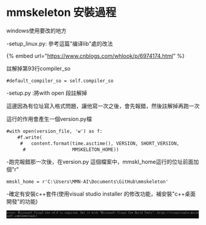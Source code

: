 # mmskeleton 安裝過程

windows使用要改的地方

-setup\_linux.py: 參考這篇"编译lib"處的改法

{% embed url="https://www.cnblogs.com/whlook/p/6974174.html" %}

註解掉第93行compiler\_so

```text
#default_compiler_so = self.compiler_so
```

-setup.py :將with open 段註解掉

這邊因為有位址寫入格式問題，讓他寫一次之後，會先報錯，然後註解掉再跑一次

這行的作用會產生一個version.py檔

```text
#with open(version_file, 'w') as f:
    #f.write(
     #   content.format(time.asctime(), VERSION, SHORT_VERSION,
      #                 MMSKELETON_HOME))
```

-跑完報錯那一次後，在version.py 這個檔案中，mmskl\_home這行的位址前面加個"r"

```text
mmskl_home = r'C:\Users\MMN-AI\Documents\GitHub\mmskeleton'
```

-確定有安裝c++套件\(使用visual studio installer 的修改功能，補安裝"c++桌面開發"的功能\)

![](.gitbook/assets/image%20%284%29.png)


